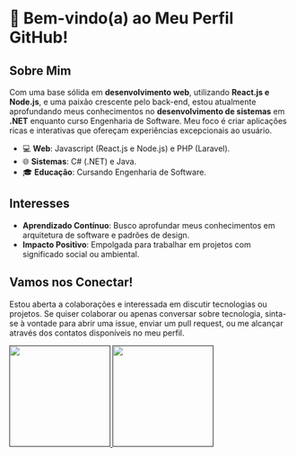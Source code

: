 # 👋 Bem-vindo(a) ao Meu Perfil GitHub!

## Sobre Mim
Com uma base sólida em **desenvolvimento web**, utilizando **React.js e Node.js**, e uma paixão crescente pelo back-end, estou atualmente aprofundando meus conhecimentos no **desenvolvimento de sistemas** em **.NET** enquanto curso Engenharia de Software. Meu foco é criar aplicações ricas e interativas que ofereçam experiências excepcionais ao usuário. 

- 💻 **Web**: Javascript (React.js e Node.js) e PHP (Laravel).
- 🌐 **Sistemas**: C# (.NET) e Java.
- 🎓 **Educação**: Cursando Engenharia de Software.

## Interesses
- **Aprendizado Contínuo**: Busco aprofundar meus conhecimentos em arquitetura de software e padrões de design.
- **Impacto Positivo**: Empolgada para trabalhar em projetos com significado social ou ambiental.

## Vamos nos Conectar!
Estou aberta a colaborações e interessada em discutir tecnologias ou projetos. Se quiser colaborar ou apenas conversar sobre tecnologia, sinta-se à vontade para abrir uma issue, enviar um pull request, ou me alcançar através dos contatos disponíveis no meu perfil.

<div>
<a href="">
<img height="180em" src="https://github-readme-stats.vercel.app/api?username=fatimadachari&show_icons=true&theme=dracula">
<img height="180em" src="https://github-readme-stats.vercel.app/api/top-langs/?username=fatimadachari&layout=compact&theme=dracula">
</div>
